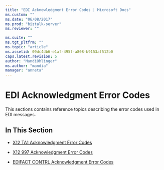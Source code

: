 ```yaml
---
title: "EDI Acknowledgment Error Codes | Microsoft Docs"
ms.custom: ""
ms.date: "06/08/2017"
ms.prod: "biztalk-server"
ms.reviewer: ""

ms.suite: ""
ms.tgt_pltfrm: ""
ms.topic: "article"
ms.assetid: 09dc4db6-e1af-495f-a808-b9153af512b0
caps.latest.revision: 5
author: "MandiOhlinger"
ms.author: "mandia"
manager: "anneta"
---
```

# EDI Acknowledgment Error Codes
This sections contains reference topics describing the error codes used in EDI messages.  
  
## In This Section  
  
-   [X12 TA1 Acknowledgment Error Codes](../core/x12-ta1-acknowledgment-error-codes.md)  
  
-   [X12 997 Acknowledgment Error Codes](../core/x12-997-acknowledgment-error-codes.md)  
  
-   [EDIFACT CONTRL Acknowledgment Error Codes](../core/edifact-contrl-acknowledgment-error-codes.md)